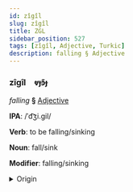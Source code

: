```yaml
---
id: zîgîl
slug: zîgîl
title: ZGL
sidebar_position: 527
tags: [zîgîl, Adjective, Turkic]
description: falling § Adjective
---
```


### zîgîl&emsp;<span kind="abugida">ⱴɟꜿ͊ɟ</span>

*falling* **§** [Adjective](../../tags/Adjective)

**IPA**: /ˈd͡ʒi.gil/

**Verb**: to be falling/sinking

**Noun**: fall/sink

**Modifier**: falling/sinking

<details>
    <summary>Origin</summary>
    Kyrgy жыгыл- jıgıl- <br/>
    <em>Turkic Language Family</em>
</details>
